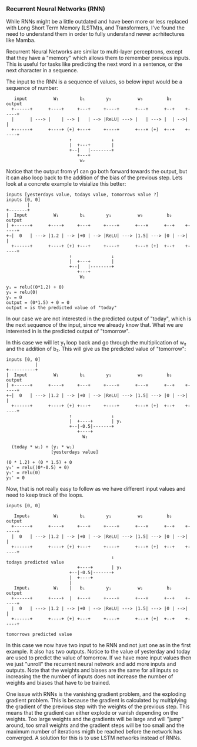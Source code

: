 ### Recurrent Neural Networks (RNN)
While RNNs might be a little outdated and have been more or less replaced with
Long Short Term Memory (LSTM)s, and Transformers, I've found the need to
understand them in order to fully understand newer acrhitectures like Mamba.

Recurrent Neural Networks are similar to multi-layer perceptrons, except that
they have a "memory" which allows them to remember previous inputs. This is
useful for tasks like predicting the next word in a sentence, or the next
character in a sequence.

The input to the RNN is a sequence of values, so below input would be a sequence
of number:
```
   input          W₁        b₁        y₁          w₃         b₂      output
  +------+      +----+     +---+     +----+      +---+      +--+    +-----+
  |      | ---> |    | --> |   | --> |ReLU| ---> |   | ---> |  | -->|     |
  +------+      +----+ (+) +---+     +----+      +---+ (+)  +--+    +-----+
                        ↑               ↓ 
                        |  +---+        | 
                        +--|   |--------+
                           +---+
                            w₂
```
Notice that the output from y1 can go both forward towards the output, but it
can also loop back to the addition of the bias of the previous step.
Lets look at a concrete example to visialize this better:
```
inputs [yesterdays value, todays value, tomorrows value ?]
inputs [0, 0]
        |
+-------+
|  Input          W₁        b₁        y₁          w₃         b₂      output
| +------+      +----+     +---+     +----+      +---+      +--+    +-----+
+→|  0   | ---> |1.2 | --> |+0 | --> |ReLU| ---> |1.5| ---> |0 | -->|     |
  +------+      +----+ (+) +---+     +----+      +---+ (+)  +--+    +-----+
                        ↑               ↓ 
                        |  +---+        | 
                        +--|   |--------+
                           +---+
                            W₂

y₁ = relu((0*1.2) + 0)
y₁ = relu(0)
y₁ = 0
output = (0*1.5) + 0 = 0
output = is the predicted value of "today"
```
In our case we are not interested in the predicted output of "today", which is
the next sequence of the input, since we already know that. What we are
interested in is the predicted output of "tomorrow".

In this case we will let y₁ loop back and go through the multiplication of w₂
and the addition of b₂. This will give us the predicted value of "tomorrow":
```
inputs [0, 0]
           |
+----------+
|  Input          W₁        b₁        y₁          w₃         b₂      output
| +------+      +----+     +---+     +----+      +---+      +--+    +-----+
+→|  0   | ---> |1.2 | --> |+0 | --> |ReLU| ---> |1.5| ---> |0 | -->|     |
  +------+      +----+ (+) +---+     +----+      +---+ (+)  +--+    +-----+
                        ↑               ↓ 
                        |  +----+       | y₁
                        +--|-0.5|-------+
                           +----+
                             W₂

  (today * w₁) + (y₁ * w₂)
                 [yesterdays value]

(0 * 1.2) + (0 * 1.5) + 0
y₁' = relu((0*-0.5) + 0)
y₁' = relu(0)
y₁' = 0
```
Now, that is not really easy to follow as we have different input values and
need to keep track of the loops. 
```
inputs [0, 0]

   Input₀         W₁        b₁        y₁          w₂         b₂      output
  +------+      +----+     +---+     +----+      +---+      +--+    +-----+
  |  0   | ---> |1.2 | --> |+0 | --> |ReLU| ---> |1.5| ---> |0 | -->|     |
  +------+      +----+ (+) +---+     +----+      +---+ (+)  +--+    +-----+
                                        ↓                          todays predicted value
                           +----+       | y₁
                        +--|-0.5|-------+
                        |  +----+
                        |
   Input₁         W₁    |   b₁        y₁          w₂         b₂      output
  +------+      +----+  |  +---+     +----+      +---+      +--+    +-----+
  |  0   | ---> |1.2 | --> |+0 | --> |ReLU| ---> |1.5| ---> |0 | -->|     |
  +------+      +----+ (+) +---+     +----+      +---+ (+)  +--+    +-----+
                                                                    tomorrows predicted value
```
In this case we now have two input to he RNN and not just one as in the first
example. It also has two outputs. Notice to the value of yesterday and today
are used to predict the value of tomorrow.
If we have more input values then we just "unroll" the recurrent neural network
and add more inputs and outputs.
Note that the weights and biases are the same for all inputs so increasing the
the number of inputs does not increase the number of weights and biases that
have to be trained.

One issue with RNNs is the vanishing gradient problem, and the exploding
gradient problem. This is because the gradient is calculated by multiplying the
gradient of the previous step with the weights of the previous step. This means
that the gradient can either explode or vanish depending on the weights. Too 
large weights and the gradients will be large and will "jump" around, too small
weights and the gradient steps will be too small and the maximum number of
iterations migth be reached before the network has converged.
A solution for this is to use LSTM networks instead of RNNs.

